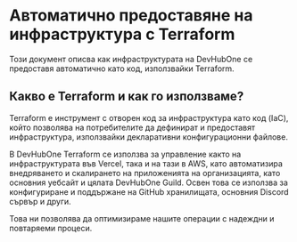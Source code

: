 # Автоматично предоставяне на инфраструктура с Terraform

Този документ описва как инфраструктурата на DevHubOne се предоставя автоматично
като код, използвайки Terraform.

## Какво е Terraform и как го използваме?

Terraform е инструмент с отворен код за инфраструктура като код (IaC), който позволява
на потребителите да дефинират и предоставят инфраструктура, използвайки декларативни
конфигурационни файлове.

В DevHubOne Terraform се използва за управление както на инфраструктурата във Vercel,
така и на тази в AWS, като автоматизира внедряването и скалирането на приложенията
на организацията, като основния уебсайт и цялата DevHubOne Guild. Освен това се
използва за конфигуриране и поддържане на GitHub хранилищата, основния Discord
сървър и други.

Това ни позволява да оптимизираме нашите операции с надеждни и повтаряеми процеси.

